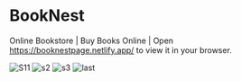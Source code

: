 # BookNest
Online Bookstore | Buy Books Online | Open https://booknestpage.netlify.app/ to view it in your browser.

![S11](https://github.com/user-attachments/assets/7f58c895-130e-4bba-b454-cc89207ea9c6)
![s2](https://github.com/user-attachments/assets/c6967552-929e-4192-b070-efba800f15f4)
![s3](https://github.com/user-attachments/assets/517a1d67-a0c7-4fb3-b590-cbc7a8fdb3b5)
![last](https://github.com/user-attachments/assets/5252cf30-e5e1-4b44-8e64-0f059a19dcc6)
